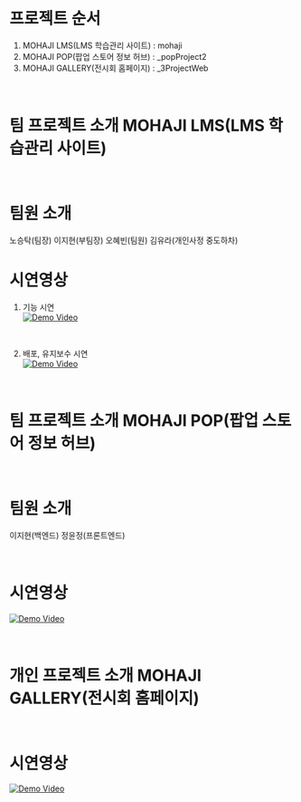 # 프로젝트 순서

1. MOHAJI LMS(LMS 학습관리 사이트) : mohaji
2. MOHAJI POP(팝업 스토어 정보 허브) : _popProject2
3. MOHAJI GALLERY(전시회 홈페이지) : _3ProjectWeb

<br>

# 팀 프로젝트 소개 MOHAJI LMS(LMS 학습관리 사이트)

<br>

# 팀원 소개 
노승탁(팀장)
이지현(부팀장)
오혜빈(팀원)
김유라(개인사정 중도하차)
<br>

# 시연영상

  1. 기능 시연  
[![Demo Video](https://img.youtube.com/vi/9C7uTpKkMok/0.jpg)](https://www.youtube.com/watch?v=9C7uTpKkMok)

<br>

  2. 배포, 유지보수 시연  
[![Demo Video](https://img.youtube.com/vi/k2pO1S8fVMY/0.jpg)](https://www.youtube.com/watch?v=k2pO1S8fVMY)

<br>

# 팀 프로젝트 소개 MOHAJI POP(팝업 스토어 정보 허브)

<br>

# 팀원 소개
이지현(백엔드)
정윤정(프론트엔드)

<br>

# 시연영상  
[![Demo Video](https://img.youtube.com/vi/Us_3IiR5SjQ/0.jpg)](https://www.youtube.com/watch?v=Us_3IiR5SjQ)

<br>

# 개인 프로젝트 소개 MOHAJI GALLERY(전시회 홈페이지)

<br>

# 시연영상  
[![Demo Video](https://img.youtube.com/vi/CcjLf-P96K4/0.jpg)](https://www.youtube.com/watch?v=CcjLf-P96K4)
